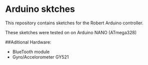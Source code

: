 Arduino sktches
=====================

This repository contains sketches for the Robert Arduino controller. 

These sketches were tested on on Arduino NANO (ATmega328)

##Aditional Hardware:


* BlueTooth module
* Gyro/Accelorometer GY521 

